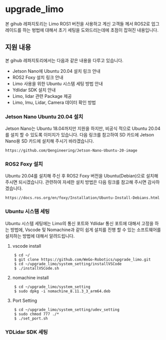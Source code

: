 # upgrade_limo
본 gihub 레파지토리는 Limo ROS1 버전을 사용하고 계신 고객들 께서 ROS2로 업그레이드를 하는 벙법에 대해서 초기 세팅을 도와드리는데에 초점이 잡혀진 내용입니다.

## 지원 내용
본 gihub 레파지토리에서는 다음과 같은 내용을 다루고 있습니다.
* Jetson Nano에 Ubuntu 20.04 설치 링크 안내
* ROS2 Foxy 설치 링크 안내
* Limo 사용을 위한 Ubuntu 시스템 세팅 방법 안내
* Ydlidar SDK 설치 안내
* Limo, lidar 관련 Package 제공
* Limo, Imu, Lidar, Camera 데이터 확인 방법

### Jetson Nano Ubuntu 20.04 설치
Jetson Nano는 Ubuntu 18.04까지만 지원을 하지만, 비공식 적으로 Ubuntu 20.04를 설치 할 수 있도록 이미지가 있습니다. 다음 링크를 참고하여 SD 카드에 Jetson Nano용 SD 카드에 설치해 주시기 바라겠습니다.

    https://github.com/Qengineering/Jetson-Nano-Ubuntu-20-image

### ROS2 Foxy 설치
Ubuntu 20.04를 설치해 주신 후 ROS2 Foxy 버전을 Ubuntu(Debian)으로 설치해 주시면 되시겠습니다. 관련하여 자세한 설치 방법은 다음 링크를 참고해 주시면 감사하겠습니다.

    https://docs.ros.org/en/foxy/Installation/Ubuntu-Install-Debians.html

### Ubuntu 시스템 세팅
Ubuntu 시스템 세팅에는 Limo의 통신 포트와 Ydlidar 통신 포트에 대해서 고정을 하는 방법에, Vscode 및 Nomachine과 같이 쉽게 설치를 진행 할 수 있는 소프트웨어를 설치하는 방법에 대해서 알려드립니다.


1. vscode install
```
    $ cd ~/
    $ git clone https://github.com/WeGo-Robotics/upgrade_limo.git
    $ cd ~/upgrade_limo/system_setting/installVSCode
    $ ./installVSCode.sh
```
2. nomachine install
```
    $ cd ~/upgrade_limo/system_setting
    $ sudo dpkg -i nomachine_8.11.3_3_arm64.deb
```
3. Port Setting
```
    $ cd ~/upgrade_limo/system_setting/udev_setting
    $ sudo chmod 777 ./*
    $ ./set_port.sh
```


### YDLidar SDK 세팅